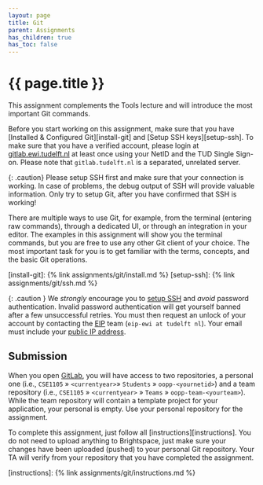 ```yaml
---
layout: page
title: Git
parent: Assignments
has_children: true
has_toc: false
---
```


# {{ page.title }}

This assignment complements the Tools lecture and will introduce the most important Git commands.

Before you start working on this assignment, make sure that you have [Installed & Configured Git][install-git] and [Setup SSH keys][setup-ssh].
To make sure that you have a verified account, please login at [gitlab.ewi.tudelft.nl](https://gitlab.ewi.tudelft.nl) at least once using your NetID and the TUD Single Sign-on.
Please note that `gitlab.tudelft.nl` is a separated, unrelated server.

{: .caution}
Please setup SSH first and make sure that your connection is working.
In case of problems, the debug output of SSH will provide valuable information.
Only try to setup Git, after you have confirmed that SSH is working!

There are multiple ways to use Git, for example, from the terminal (entering raw commands), through a dedicated UI, or through an integration in your editor.
The examples in this assignment will show you the terminal commands, but you are free to use any other Git client of your choice.
The most important task for you is to get familiar with the terms, concepts, and the basic Git operations.

[install-git]: {% link assignments/git/install.md %}
[setup-ssh]: {% link assignments/git/ssh.md %}

{: .caution }
We *strongly* encourage you to [setup SSH](ssh-keys) and *avoid* password authentication.
Invalid password authentication will get yourself banned after a few unsuccessful retries.
You must then request an unlock of your account by contacting the [EIP][eip] team (`eip-ewi at tudelft nl`). Your email must include your [public IP address](https://www.whatsmyip.org).

[eip]: https://eip.ewi.tudelft.nl

## Submission

When you open [GitLab](https://gitlab.ewi.tudelft.nl), you will have access to two repositories, a personal one (i.e., `CSE1105`  » `<currentyear>`» `Students` » `oopp-<yournetid>`) and a team repository (i.e., `CSE1105`  » `<currentyear>` » `Teams` » `oopp-team-<yourteam>`).
While the team repository will contain a template project for your application, your personal is empty.
Use your personal repository for the assignment.

To complete this assignment, just follow all [instructions][instructions].
You do not need to upload anything to Brightspace, just make sure your changes have been uploaded (pushed) to your personal Git repository.
Your TA will verify from your repository that you have completed the assignment.

[instructions]: {% link assignments/git/instructions.md %}


